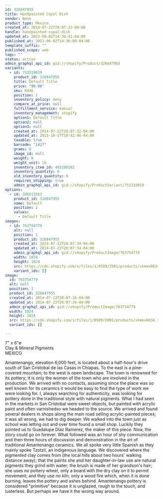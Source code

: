 ```yaml
---
id: 326847955
title: Handpainted Copal Dish
vendor: None
product_type: Mexico
created_at: 2014-07-22T20:07:32-04:00
handle: handpainted-copal-dish
updated_at: 2023-08-02T14:36:41-04:00
published_at: 2011-06-02T14:36:00-04:00
template_suffix: ""
published_scope: web
tags: ""
status: active
admin_graphql_api_id: gid://shopify/Product/326847955
variants:
  - id: 753319019
    product_id: 326847955
    title: Default Title
    price: "90.00"
    sku: K446
    position: 1
    inventory_policy: deny
    compare_at_price: null
    fulfillment_service: manual
    inventory_management: shopify
    option1: Default Title
    option2: null
    option3: null
    created_at: 2014-07-22T20:07:32-04:00
    updated_at: 2023-10-27T19:42:46-04:00
    taxable: true
    barcode: "1427"
    grams: 0
    image_id: null
    weight: 0
    weight_unit: lb
    inventory_item_id: 485100102
    inventory_quantity: 0
    old_inventory_quantity: 0
    requires_shipping: true
    admin_graphql_api_id: gid://shopify/ProductVariant/753319019
options:
  - id: 386511563
    product_id: 326847955
    name: Default
    position: 1
    values:
      - Default Title
images:
  - id: 763754779
    alt: null
    position: 1
    product_id: 326847955
    created_at: 2014-07-22T20:07:34-04:00
    updated_at: 2014-07-22T20:07:34-04:00
    admin_graphql_api_id: gid://shopify/ProductImage/763754779
    width: 1024
    height: 1024
    src: https://cdn.shopify.com/s/files/1/0589/2901/products/skmex0034.tif.jpeg?v=1406074054
    variant_ids: []
image:
  id: 763754779
  alt: null
  position: 1
  product_id: 326847955
  created_at: 2014-07-22T20:07:34-04:00
  updated_at: 2014-07-22T20:07:34-04:00
  admin_graphql_api_id: gid://shopify/ProductImage/763754779
  width: 1024
  height: 1024
  src: https://cdn.shopify.com/s/files/1/0589/2901/products/skmex0034.tif.jpeg?v=1406074054
  variant_ids: []

---
```


7" x 6"ø  
Clay & Mineral Pigments  
MEXICO

Amantenango, elevation 6,000 feet, is located about a half-hour's drive south of San Cristobal de las Casas in Chiapas. To the east is a pine-covered mountain; to the west is open landscape. The town is renowned for its pottery; it is only the women of the town who are involved in the production. We arrived with no contacts, assuming since the place was so well known for its ceramics it would be easy to find the type of work we were looking for. I, always searching for authenticity, was looking for pottery done in the traditional style with natural pigments. What I had seen in the markets in San Cristobal were sweet objects, but painted with acrylic paint and often varnishedso we headed to the source. We arrived and found several dealers in shops along the main road selling acrylic-painted pieces; it was all wrong, we had to dig deeper. We walked into the town just as school was letting out and over time found a small shop. Luckily they pointed us to Guadalupe Diaz Ramerez, the maker of this piece. Now, the story could go on forever. What followed was an hour of shy communication and then three hours of discussion and demonstration in the art of traditional Amantenango ceramics. We all spoke very little Spanish as they mainly spoke Tzotzil, an indigenous language. We discovered where the pigmented clay comes from (the local hills about two hours' walking distance away); that the paints she and her daughter-in-law use are natural pigments they grind with water; the brush is made of her grandson's hair; she uses no pottery wheel, only a board with the dry clay on it to permit movement; and they use no kiln, only a wood fire which, when it is done burning, leaves the pottery and ashes behind. Amantenango pottery is considered "primitive" because it is unglazed, rough to the touch, and lusterless. But perhaps we have it the wrong way around.